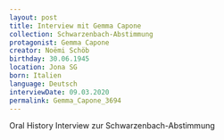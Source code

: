 ```yaml
---
layout: post
title: Interview mit Gemma Capone
collection: Schwarzenbach-Abstimmung
protagonist: Gemma Capone
creator: Noëmi Schöb
birthday: 30.06.1945
location: Jona SG
born: Italien
language: Deutsch
interviewDate: 09.03.2020
permalink: Gemma_Capone_3694
---
```

Oral History Interview zur Schwarzenbach-Abstimmung